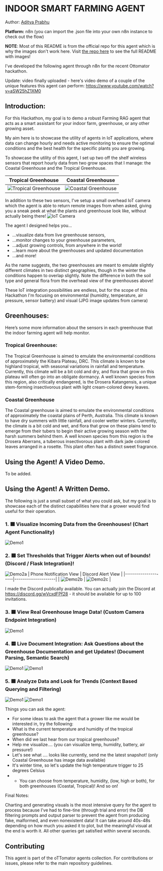 # INDOOR SMART FARMING AGENT

Author: [Aditya Prabhu](https://github.com/adityaprabhu16)

**Platform:** n8n (you can import the .json file into your own n8n instance to check out the flow)

**NOTE**: Most of this README is from the official repo for this agent which is why the images don't work here. Visit [the repo here](https://github.com/adityaprabhu16/GenerativeAIResearch/blob/master/IndoorFarmingAgent/README.md) to see the full README with images!

I've developed the following agent through n8n for the recent Ottomator hackathon.

Update: video finally uploaded - here's video demo of a couple of the unique features this agent can perform:
https://www.youtube.com/watch?v=aSW25hZ1XM0 

## Introduction:
For this Hackathon, my goal is to demo a robust Farming RAG agent that acts as a smart assistant for your indoor farm, greenhouse, or any other growing asset.

My aim here is to showcase the utility of agents in IoT applications, where data can change hourly and needs active monitoring to ensure the optimal conditions and the best health for the specific plants you are growing.


To showcase the utility of this agent, I set up two off the shelf wireless sensors that report hourly data from two grow spaces that I manage: the Coastal Greenhouse and the Tropical Greenhouse.

| Tropical Greenhouse | Coastal Greenhouse |
|---------------------|---------------------|
| ![Tropical Greenhouse](images/TropicalGreenhouse.JPG) | ![Coastal Greenhouse](images/CoastalGreenhouse.JPG) |


In addition to these two sensors, I've setup a small overhead IoT camera which the agent is able to return remote images from when asked, giving you a sneak peek at what the plants and greenhouse look like, without actually being there!
 ![IoT Camera](images/RemoteCamera.JPG)

The agent I designed helps you...
 - ...visualize data from live greenhouse sensors,
 - ...monitor changes to your greenhouse parameters,
 - ...adjust growing controls, from anywhere in the world!
 - ...learn more about the greenhouses and updated documentation
 - ...and more!

As the name suggests, the two greenhouses are meant to emulate slightly different climates in two distinct geographies, though in the winter the conditions happen to overlap slightly. Note the difference in both the soil type and general flora from the overhead view of the greenhouses above!

These IoT integration possibilities are endless, but for the scope of this Hackathon I'm focusing on environmental (humidity, temperature, air pressure, sensor battery) and visual (JPG image updates from camera)

## Greenhouses:
Here’s some more information about the sensors in each greenhouse that the indoor farming agent will help monitor.

### Tropical Greenhouse:

The Tropical Greenhouse is aimed to emulate the environmental conditions of approximately the Kibara Plateau, DRC. This climate is known to be highland tropical, with seasonal variations in rainfall and temperature. Currently, this climate will be a bit cold and dry, and flora that grow on this plateau will often go into an obligate dormancy. A well known species from this region, also critically endangered, is the Drosera Katangensis, a unique stem-forming insectivorous plant with light cream-colored dewy leaves.

### Coastal Greenhouse

The Coastal greenhouse is aimed to emulate the environmental conditions of approximately the coastal plains of Perth, Australia. This climate is known to have dry summers with little rainfall, and cooler wetter winters. Currently, the climate is a bit cold and wet, and flora that grow on these plains tend to emerge from their tubers to begin their active growing season with the harsh summers behind them. A well known species from this region is the Drosera Aberrans, a tuberous insectivorous plant with dark jade colored leaves arranged in a rosette. This plant often has a distinct sweet fragrance.

## Using the Agent! A Video Demo.
To be added.

## Using the Agent! A Written Demo.
The following is just a small subset of what you could ask, but my goal is to showcase each of the distinct capabilities here that a grower would find useful for their operation.


### 1. 🟩 Visualize Incoming Data from the Greenhouses! (Chart Agent Functionality)
![Demo1](images/Demo1.png)

### 2. 🟥 Set Thresholds that Trigger Alerts when out of bounds! (Discord / Flask Integration)!
![Demo2a](images/Demo2a.png)
| Phone Notification View | Discord Alert View |
|---------------------|---------------------|
| ![Demo2b](images/Demo2b.jpg) | ![Demo2c](images/Demo2c.jpg) |

I made the Discord publically available. You can actually join the Discord at https://discord.gg/wVcxdFPf28 - it should be available for up to 100 invitations.

### 3. 🟦 View Real Greenhouse Image Data! (Custom Camera Endpoint Integration)
![Demo1](images/Demo3.png)

### 4. 🟨 Live Document Integration: Ask Questions about the Greenhouse Documentation and get Updates! (Document Parsing, Semantic Search)
![Demo1](images/Demo4a.png)
![Demo1](images/Demo4b.png)

### 5. 🟪 Analyze Data and Look for Trends (Context Based Querying and Filtering)
![Demo1](images/Demo5a.png)
![Demo1](images/Demo5b.png)


Things you can ask the agent:
- For some ideas to ask the agent that a grower like me would be interested in, try the following:
- What is the current temperature and humidity of the tropical greenhouse?
- When did we last hear from our tropical greenhouse?
- Help me visualize.... (you can visualize temp, humidity, battery, air pressure!)
- Let's see what .... looks like currently, send me the latest snapshot! (only Coastal Greenhouse has image data available)
- It's winter time, so let's update the high temperature trigger to 25 degrees Celsius 
- - You can choose from temperature, humidity, (low, high or both), for both greenhouses (Coastal, Tropical)!
And so on!


Final Notes:

Charting and generating visuals is the most intensive query for the agent to process because I've had to fine-tine (through trial and error) the DB filtering prompts and output parser to prevent the agent from producing fake, malformed, and even nonexistent data! It can take around 40s-48s depending on how much you asked it to plot, but the meaningful visual at the end is worth it.
All other queries get satisfied within several seconds.

## Contributing

This agent is part of the oTTomator agents collection. For contributions or issues, please refer to the main repository guidelines.